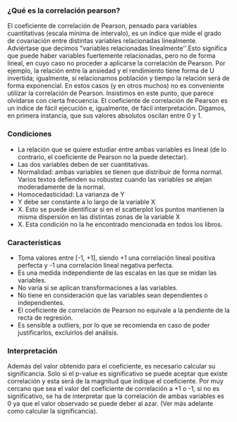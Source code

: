 ### ¿Qué es la correlación pearson?

El coeficiente de correlación de Pearson, pensado para variables cuantitativas (escala mínima de intervalo), es un índice que mide el grado de covariación entre distintas variables relacionadas linealmente. Adviértase que decimos "variables relacionadas linealmente''.Esto significa que puede haber variables fuertemente relacionadas, pero no de forma lineal, en cuyo caso no proceder a aplicarse la correlación de Pearson. Por ejemplo, la relación entre la ansiedad y el rendimiento tiene forma de U invertida; igualmente, si relacionamos población y tiempo la relación será de forma exponencial. En estos casos (y en otros muchos) no es conveniente utilizar la correlación de Pearson. Insistimos en este punto, que parece olvidarse con cierta frecuencia. El coeficiente de correlación de Pearson es un índice de fácil ejecución e, igualmente, de fácil interpretación. Digamos, en primera instancia, que sus valores absolutos oscilan entre 0 y 1.

### Condiciones
* La relación que se quiere estudiar entre ambas variables es lineal (de lo contrario, el coeficiente de Pearson no la puede detectar).
* Las dos variables deben de ser cuantitativas.
* Normalidad: ambas variables se tienen que distribuir de forma normal. Varios textos defienden su robustez cuando las variables se alejan moderadamente de la normal.
* Homocedasticidad: La varianza de Y
* Y debe ser constante a lo largo de la variable X
* X. Esto se puede identificar si en el scatterplot los puntos mantienen la misma dispersión en las distintas zonas de la variable X
* X. Esta condición no la he encontrado mencionada en todos los libros.

### Características
* Toma valores entre [-1, +1], siendo +1 una correlación lineal positiva perfecta y -1 una correlación lineal negativa perfecta.
* Es una medida independiente de las escalas en las que se midan las variables.
* No varía si se aplican transformaciones a las variables.
* No tiene en consideración que las variables sean dependientes o independientes.
* El coeficiente de correlación de Pearson no equivale a la pendiente de la recta de regresión.
* Es sensible a outliers, por lo que se recomienda en caso de poder justificarlos, excluirlos del análisis.

### Interpretación
Además del valor obtenido para el coeficiente, es necesario calcular su significancia. Solo si el p-value es significativo se puede aceptar que existe correlación y esta será de la magnitud que indique el coeficiente. Por muy cercano que sea el valor del coeficiente de correlación a +1 o -1, si no es significativo, se ha de interpretar que la correlación de ambas variables es 0 ya que el valor observado se puede deber al azar. (Ver más adelante como calcular la significancia).
